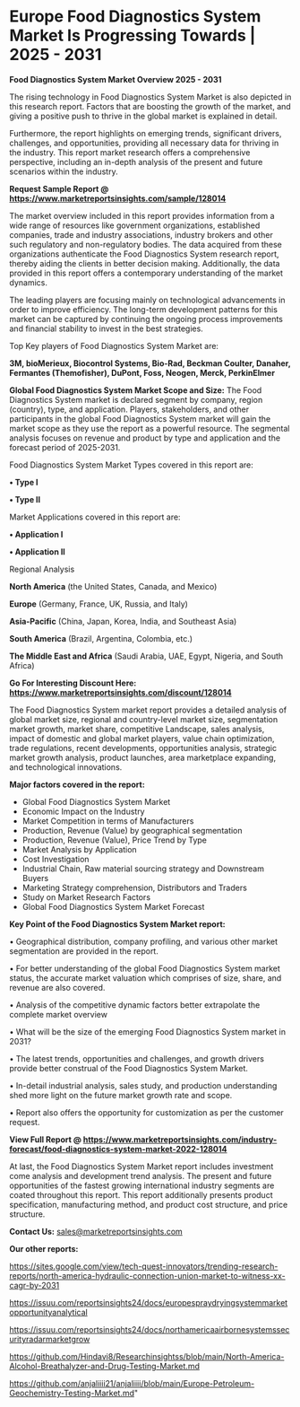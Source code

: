 # Europe Food Diagnostics System Market Is Progressing Towards | 2025 - 2031

<Strong> Food Diagnostics System Market Overview 2025 - 2031</strong>

The rising technology in Food Diagnostics System Market is also depicted in this research report. Factors that are boosting the growth of the market, and giving a positive push to thrive in the global market is explained in detail.

Furthermore, the report highlights on emerging trends, significant drivers, challenges, and opportunities, providing all necessary data for thriving in the industry. This report market research offers a comprehensive perspective, including an in-depth analysis of the present and future scenarios within the industry.

<strong>Request Sample Report @ <a href=https://www.marketreportsinsights.com/sample/128014>https://www.marketreportsinsights.com/sample/128014</a></strong>

The market overview included in this report provides information from a wide range of resources like government organizations, established companies, trade and industry associations, industry brokers and other such regulatory and non-regulatory bodies. The data acquired from these organizations authenticate the Food Diagnostics System research report, thereby aiding the clients in better decision making. Additionally, the data provided in this report offers a contemporary understanding of the market dynamics.

The leading players are focusing mainly on technological advancements in order to improve efficiency. The long-term development patterns for this market can be captured by continuing the ongoing process improvements and financial stability to invest in the best strategies.

Top Key players of Food Diagnostics System Market are:

<strong>3M, bioMerieux, Biocontrol Systems, Bio-Rad, Beckman Coulter, Danaher, Fermantes (Themofisher), DuPont, Foss, Neogen, Merck, PerkinElmer</strong>

<strong><b>Global Food Diagnostics System Market Scope and Size:</b></strong>
The Food Diagnostics System market is declared segment by company, region (country), type, and application. Players, stakeholders, and other participants in the global Food Diagnostics System market will gain the market scope as they use the report as a powerful resource. The segmental analysis focuses on revenue and product by type and application and the forecast period of 2025-2031.

Food Diagnostics System Market Types covered in this report are:

<strong>• Type I

• Type II</strong>

Market Applications covered in this report are:

<strong>• Application I

• Application II</strong> 

Regional Analysis

<strong>North America</strong> (the United States, Canada, and Mexico)

<strong>Europe</strong> (Germany, France, UK, Russia, and Italy)

<strong>Asia-Pacific</strong> (China, Japan, Korea, India, and Southeast Asia)

<strong>South America</strong> (Brazil, Argentina, Colombia, etc.)

<strong>The Middle East and Africa</strong> (Saudi Arabia, UAE, Egypt, Nigeria, and South Africa)

<strong>Go For Interesting Discount Here: <a href=https://www.marketreportsinsights.com/discount/128014>https://www.marketreportsinsights.com/discount/128014</a></strong>

The Food Diagnostics System market report provides a detailed analysis of global market size, regional and country-level market size, segmentation market growth, market share, competitive Landscape, sales analysis, impact of domestic and global market players, value chain optimization, trade regulations, recent developments, opportunities analysis, strategic market growth analysis, product launches, area marketplace expanding, and technological innovations.

<strong><b>Major factors covered in the report:</b></strong>
<ul>
  <li>Global Food Diagnostics System Market </li>
  <li>Economic Impact on the Industry</li>
  <li>Market Competition in terms of Manufacturers</li>
  <li>Production, Revenue (Value) by geographical segmentation</li>
  <li>Production, Revenue (Value), Price Trend by Type</li>
  <li>Market Analysis by Application</li>
  <li>Cost Investigation</li>
  <li>Industrial Chain, Raw material sourcing strategy and Downstream Buyers</li>
  <li>Marketing Strategy comprehension, Distributors and Traders</li>
  <li>Study on Market Research Factors</li>
  <li>Global Food Diagnostics System Market Forecast</li>
</ul>

<strong><b>Key Point of the Food Diagnostics System Market report:</b></strong>

• Geographical distribution, company profiling, and various other market segmentation are provided in the report.

• For better understanding of the global Food Diagnostics System market status, the accurate market valuation which comprises of size, share, and revenue are also covered.

• Analysis of the competitive dynamic factors better extrapolate the complete market overview

• What will be the size of the emerging Food Diagnostics System market in 2031?

• The latest trends, opportunities and challenges, and growth drivers provide better construal of the Food Diagnostics System Market.

• In-detail industrial analysis, sales study, and production understanding shed more light on the future market growth rate and scope.

• Report also offers the opportunity for customization as per the customer request.

<strong><b>View Full Report @ <a href=https://www.marketreportsinsights.com/industry-forecast/food-diagnostics-system-market-2022-128014>https://www.marketreportsinsights.com/industry-forecast/food-diagnostics-system-market-2022-128014</a></b></strong>


At last, the Food Diagnostics System Market report includes investment come analysis and development trend analysis. The present and future opportunities of the fastest growing international industry segments are coated throughout this report. This report additionally presents product specification, manufacturing method, and product cost structure, and price structure.

<strong>Contact Us:</strong>
sales@marketreportsinsights.com

<strong>Our other reports:</strong>

<a href=https://sites.google.com/view/tech-quest-innovators/trending-research-reports/north-america-hydraulic-connection-union-market-to-witness-xx-cagr-by-2031>https://sites.google.com/view/tech-quest-innovators/trending-research-reports/north-america-hydraulic-connection-union-market-to-witness-xx-cagr-by-2031</a>

<a href=https://issuu.com/reportsinsights24/docs/europespraydryingsystemmarketopportunityanalytical>https://issuu.com/reportsinsights24/docs/europespraydryingsystemmarketopportunityanalytical</a>

<a href=https://issuu.com/reportsinsights24/docs/northamericaairbornesystemssecurityradarmarketgrow>https://issuu.com/reportsinsights24/docs/northamericaairbornesystemssecurityradarmarketgrow</a>

<a href=https://github.com/Hindavi8/Researchinsightss/blob/main/North-America-Alcohol-Breathalyzer-and-Drug-Testing-Market.md>https://github.com/Hindavi8/Researchinsightss/blob/main/North-America-Alcohol-Breathalyzer-and-Drug-Testing-Market.md</a>

<a href=https://github.com/anjaliiii21/anjaliiii/blob/main/Europe-Petroleum-Geochemistry-Testing-Market.md>https://github.com/anjaliiii21/anjaliiii/blob/main/Europe-Petroleum-Geochemistry-Testing-Market.md</a>"
